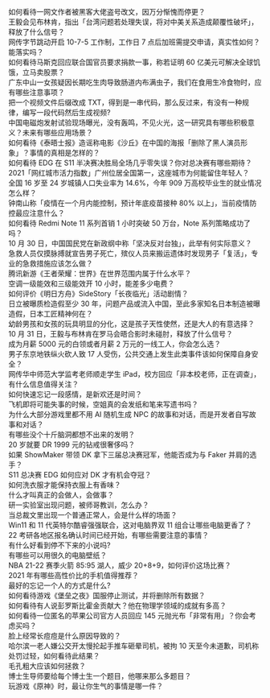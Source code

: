 如何看待一网文作者被黑客大佬盗号改文，因万分惭愧而停更？  
王毅会见布林肯，指出「台湾问题若处理失误，将对中美关系造成颠覆性破坏」，释放了什么信号？  
网传字节跳动开启 10-7-5 工作制，工作日 7 点后加班需提交申请，真实性如何？能落实吗？  
如何看待马斯克回应联合国官员要求捐款一事，称若证明 60 亿美元可解决全球饥饿，立马卖股票？  
广东中山一女孩疑因长期吃生肉导致肠道内布满虫子，我们在食用生冷食物时，应有哪些注意事项？  
把一个视频文件后缀改成 TXT，得到是一串代码，那么反过来，有没有一种规律，编写一段代码然后生成视频?  
中国电磁炮发射试验现场曝光，没有轰鸣，不见火光，这一研究具有哪些积极意义？未来有哪些应用场景？  
如何看待《泰晤士报》造谣称电影《沙丘》在中国的海报「删除了黑人演员形象」？事情的真相是怎样的？  
如何看待 EDG 在 S11 半决赛决胜局全场几乎零失误？你对总决赛有哪些期待？  
2021「网红城市活力指数」广州位居全国第一，这座城市为何能留住年轻人？  
全国 16 岁至 24 岁城镇人口失业率为 14.6%，今年 909 万高校毕业生的就业情况怎么样？  
钟南山称「疫情在一个月内能控制，预计年底疫苗接种 80% 以上」，当前疫情防控最应注意什么？  
如何看待 Redmi Note 11 系列首销 1 小时突破 50 万台，Note 系列策略成功了吗？  
10 月 30 日，中国国民党在新政纲中称「坚决反对台独」，此举有何实际意义？  
急救人员仅摸脉搏就宣告男子死亡，殡仪人员来搬运遗体时发现男子「复活」，专业的急救措施应该怎么做？  
腾讯新游《王者荣耀：世界》在世界范围内属于什么水平？  
空调一级能效和三级能效开 10 小时，能差多少电费？  
如何评价《明日方舟》SideStory「长夜临光」活动剧情？  
日立被曝质检造假至少 30 年，问题产品或流入中国，至此多家知名日本制造被曝造假，日本工匠精神何在？  
幼龄男孩和女孩的玩具明显的分化，这是孩子天性使然，还是大人的有意选择？  
10 月 31 日，王毅与布林肯在罗马会晤合影时未碰肘，释放了什么信号？  
成为月薪 5000 元的白领或者月薪 2 万元的一线工人，你会怎么选？  
男子东京地铁纵火砍人致 17 人受伤，公共交通上发生此类事件该如何保障自身安全？  
网传华中师范大学监考老师顺走学生 iPad，校方回应「非本校老师，正在调查」，有什么信息值得关注？  
如何快速忘记一段感情，是新欢还是时间？  
飞机即将可能失事的时候，空姐真的会发纸和笔来写遗书吗？  
为什么大部分游戏里都不用 AI 随机生成 NPC 的故事和对话，而是开发者自写故事和对话？  
有哪些没个十斤脑洞都想不出来的发明？  
20 岁就要 DR 1999 元的钻戒很奢侈吗？  
如果 ShowMaker 带领 DK 拿下三届总决赛冠军，他能否成为与 Faker 并肩的选手？  
S11 总决赛 EDG 如何应对 DK 才有机会夺冠？  
如何洗衣服才能保持衣服上有香味？  
什么才叫真正的会做人，会做事？  
研一实验室出现问题，被师哥教训，怎么办？  
当总裁文里出现一个普通正常人，会是什么样的场面？  
Win11 和 11 代英特尔酷睿强强联合，这对电脑界双 11 组合让哪些电脑更香了？  
22 考研各地区报名确认时间已经开始，有哪些需要注意的事情？  
有什么好看到停不下来的小说吗?  
有哪些可以用很久的电脑壁纸？  
NBA 21-22 赛季火箭 85:95 湖人，威少 20+8+9，如何评价这场比赛？  
2021 年有哪些高性价比的手机值得推荐？  
最好的忘记一个人的方式是什么?  
如何看待游戏《堡垒之夜》国服停止测试，并将删除所有数据？  
如何看待有人说彭罗斯比霍金贡献大？他在物理学领域的成就有多高？  
如何看待一位匿名的苹果公司官方人员回应 145 元抛光布「非常有用」？你会考虑买吗？  
脸上经常长痘痘是什么原因导致的？  
哈尔滨一老人嫌公交开太慢抡起手推车砸晕司机，被拘 10 天至今未道歉，司机称处罚过轻，如何看待此结果？  
毛孔粗大应该如何拯救？  
博士生导师要给每个博士生一个题目，他哪来那么多题目？  
玩游戏《原神》时，最让你生气的事情是哪一件？  
